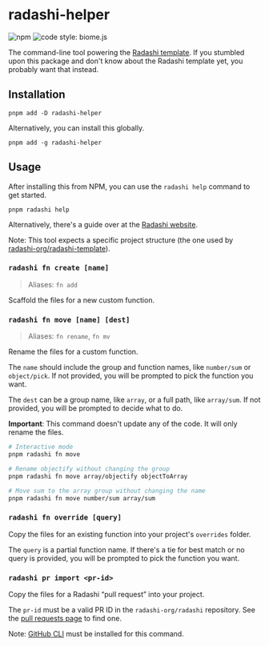 # radashi-helper

![npm](https://img.shields.io/npm/v/radashi-helper)
![code style: biome.js](https://img.shields.io/badge/code_style-biome.js-blue?logo=biome)

The command-line tool powering the [Radashi template](https://github.com/radashi-org/radashi-template). If you stumbled upon this package and don't know about the Radashi template yet, you probably want that instead.

## Installation

```
pnpm add -D radashi-helper
```

Alternatively, you can install this globally.

```
pnpm add -g radashi-helper
```

## Usage

After installing this from NPM, you can use the `radashi help` command to get started.

```
pnpm radashi help
```

Alternatively, there's a guide over at the [Radashi website](https://radashi.js.org/your-own-radashi).

Note: This tool expects a specific project structure (the one used by [radashi-org/radashi-template](https://github.com/radashi-org/radashi-template)).

### `radashi fn create [name]`

> Aliases: `fn add`

Scaffold the files for a new custom function.

### `radashi fn move [name] [dest]`

> Aliases: `fn rename`, `fn mv`

Rename the files for a custom function.

The `name` should include the group and function names, like `number/sum` or `object/pick`. If not provided, you will be prompted to pick the function you want.

The `dest` can be a group name, like `array`, or a full path, like `array/sum`. If not provided, you will be prompted to decide what to do.

**Important**: This command doesn't update any of the code. It will only rename the files.

```sh
# Interactive mode
pnpm radashi fn move

# Rename objectify without changing the group
pnpm radashi fn move array/objectify objectToArray

# Move sum to the array group without changing the name
pnpm radashi fn move number/sum array/sum
```

### `radashi fn override [query]`

Copy the files for an existing function into your project's `overrides` folder.

The `query` is a partial function name. If there's a tie for best match or no query is provided, you will be prompted to pick the function you want.

### `radashi pr import <pr-id>`

Copy the files for a Radashi “pull request” into your project.

The `pr-id` must be a valid PR ID in the `radashi-org/radashi` repository. See the [pull requests page](https://github.com/radashi-org/radashi/pulls) to find one.

Note: [GitHub CLI](https://cli.github.com) must be installed for this command.

